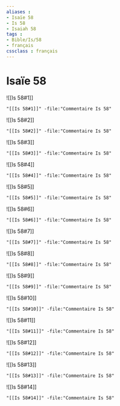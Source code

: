 ```yaml
---
aliases : 
- Isaïe 58
- Is 58
- Isaiah 58
tags : 
- Bible/Is/58
- français
cssclass : français
---
```


# Isaïe 58

![[Is 58#1]]

```query
"[[Is 58#1]]" -file:"Commentaire Is 58"
```

![[Is 58#2]]

```query
"[[Is 58#2]]" -file:"Commentaire Is 58"
```

![[Is 58#3]]

```query
"[[Is 58#3]]" -file:"Commentaire Is 58"
```

![[Is 58#4]]

```query
"[[Is 58#4]]" -file:"Commentaire Is 58"
```

![[Is 58#5]]

```query
"[[Is 58#5]]" -file:"Commentaire Is 58"
```

![[Is 58#6]]

```query
"[[Is 58#6]]" -file:"Commentaire Is 58"
```

![[Is 58#7]]

```query
"[[Is 58#7]]" -file:"Commentaire Is 58"
```

![[Is 58#8]]

```query
"[[Is 58#8]]" -file:"Commentaire Is 58"
```

![[Is 58#9]]

```query
"[[Is 58#9]]" -file:"Commentaire Is 58"
```

![[Is 58#10]]

```query
"[[Is 58#10]]" -file:"Commentaire Is 58"
```

![[Is 58#11]]

```query
"[[Is 58#11]]" -file:"Commentaire Is 58"
```

![[Is 58#12]]

```query
"[[Is 58#12]]" -file:"Commentaire Is 58"
```

![[Is 58#13]]

```query
"[[Is 58#13]]" -file:"Commentaire Is 58"
```

![[Is 58#14]]

```query
"[[Is 58#14]]" -file:"Commentaire Is 58"
```

